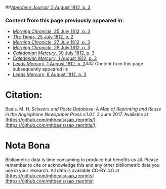 ##[*Aberdeen Journal*, 5 August 1812, p. 3](https://mhbeals.github.io/sap_html/Aberdeen-Journal/Aberdeen-Journal-5-August-1812-p-3)

### Content from this page previously appeared in:
+ [*Morning Chronicle*, 25 July 1812, p. 3](https://mhbeals.github.io/sap_html/Morning-Chronicle/Morning-Chronicle-25-July-1812-p-3)
+ [*The Times*, 25 July 1812, p. 2](https://mhbeals.github.io/sap_html/The-Times/The-Times-25-July-1812-p-2)
+ [*Morning Chronicle*, 27 July 1812, p. 3](https://mhbeals.github.io/sap_html/Morning-Chronicle/Morning-Chronicle-27-July-1812-p-3)
+ [*Morning Chronicle*, 28 July 1812, p. 3](https://mhbeals.github.io/sap_html/Morning-Chronicle/Morning-Chronicle-28-July-1812-p-3)
+ [*Caledonian Mercury*, 30 July 1812, p. 3](https://mhbeals.github.io/sap_html/Caledonian-Mercury/Caledonian-Mercury-30-July-1812-p-3)
+ [*Caledonian Mercury*, 1 August 1812, p. 3](https://mhbeals.github.io/sap_html/Caledonian-Mercury/Caledonian-Mercury-1-August-1812-p-3)
+ [*Leeds Mercury*, 1 August 1812, p. 2](https://mhbeals.github.io/sap_html/Leeds-Mercury/Leeds-Mercury-1-August-1812-p-2)### Content from this page subsequently appeared in:
+ [*Leeds Mercury*, 8 August 1812, p. 3](https://mhbeals.github.io/sap_html/Leeds-Mercury/Leeds-Mercury-8-August-1812-p-3)
                    
# Citation: 

Beals. M. H. *Scissors and Paste Database: A Map of Reprinting and Reuse in the Anglophone Newspaper Press v.1.0.1.* 2 June 2017. Available at [https://github.com/mhbeals/sap_reprints/](https://github.com/mhbeals/sap_reprints/). 
                    
# Nota Bona

Bibliometric data is time consuming to produce but benefits us all. Please remember to cite or acknowledge this and any other bibliometric data you use in your research. All data is available CC-BY 4.0 at [https://github.com/mhbeals/sap_reprints](https://github.com/mhbeals/sap_reprints)